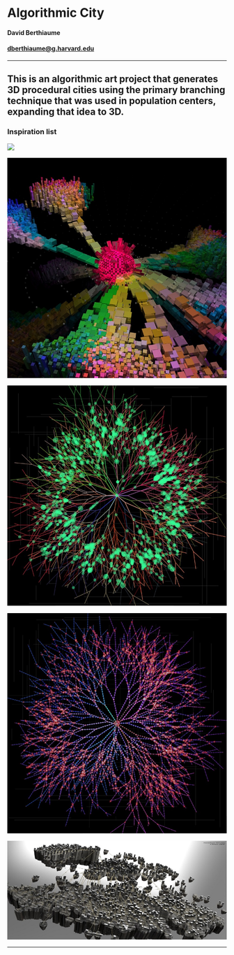 # Algorithmic City

#### David Berthiaume
#### dberthiaume@g.harvard.edu

---
This is an algorithmic art project that generates 3D procedural cities 
using the primary branching technique that was used in population 
centers, expanding that idea to 3D.
---

### Inspiration list
![](ideas/cube_white.jpg)

![](ideas/branching3d_1.jpg)

![](ideas/population_1.jpg)

![](ideas/population_2.jpg)

![](ideas/city_3d.jpg)

---


